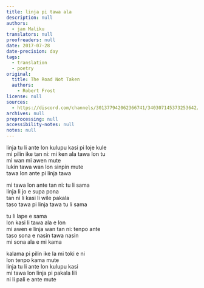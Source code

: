 ```yaml
---
title: linja pi tawa ala
description: null
authors:
  - jan Maliku
translators: null
proofreaders: null
date: 2017-07-28
date-precision: day
tags:
  - translation
  - poetry
original:
  title: The Road Not Taken
  authors:
    - Robert Frost
license: null
sources:
  - https://discord.com/channels/301377942062366741/340307145373253642/340307536001368082
archives: null
preprocessing: null
accessibility-notes: null
notes: null
---
```


linja tu li ante lon kulupu kasi pi loje kule  \
mi pilin ike tan ni: mi ken ala tawa lon tu  \
mi wan  mi awen mute   \
lukin tawa wan lon sinpin mute   \
tawa lon ante pi linja tawa

mi tawa lon ante tan ni: tu li sama  \
linja li jo e supa pona   \
tan ni li kasi li wile pakala  \
taso tawa pi linja tawa tu li sama

tu li lape e sama   \
lon kasi li tawa ala e lon  \
mi awen e linja wan tan ni: tenpo ante   \
taso sona e nasin tawa nasin   \
mi sona ala e mi kama

kalama pi pilin ike la mi toki e ni   \
lon tenpo kama mute   \
linja tu li ante lon kulupu kasi   \
mi tawa lon linja pi pakala lili   \
ni li pali e ante mute
